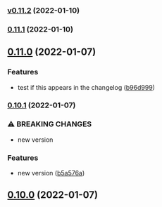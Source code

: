 ### [v0.11.2](https://github.com/pabpazjim/bdd_metamodel/compare/v0.11.1...v0.11.2) (2022-01-10)

### [0.11.1](https://github.com/pabpazjim/bdd_metamodel/compare/v0.11.0...v0.11.1) (2022-01-10)

## [0.11.0](https://github.com/pabpazjim/bdd_metamodel/compare/v0.10.1...v0.11.0) (2022-01-07)


### Features

* test if this appears in the changelog ([b96d999](https://github.com/pabpazjim/bdd_metamodel/commit/b96d9999d98bb793d5a7d052f8839a70d6cfba58))

### [0.10.1](https://github.com/pabpazjim/bdd_metamodel/compare/v0.10.0...v0.10.1) (2022-01-07)


### ⚠ BREAKING CHANGES

* new version 

### Features

* new version  ([b5a576a](https://github.com/pabpazjim/bdd_metamodel/commit/b5a576a66ffec13f66a486a00c378d66027c12b2))

## [0.10.0](https://github.com/pabpazjim/bdd_metamodel/compare/v0.9.0...v0.10.0) (2022-01-07)

